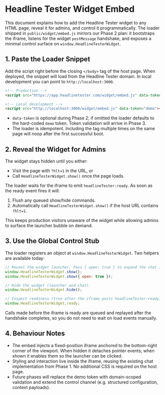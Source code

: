 # Headline Tester Widget Embed

This document explains how to add the Headline Tester widget to any HTML page,
reveal it for admins, and control it programmatically. The loader shipped in
`public/widget/embed.js` mirrors our Phase&nbsp;2 plan: it bootstraps the iframe,
listens for the widget `postMessage` handshake, and exposes a minimal control
surface on `window.HeadlineTesterWidget`.

## 1. Paste the Loader Snippet

Add the script right before the closing `</body>` tag of the host page. When
deployed, the snippet will load from the Headline Tester domain. In local
development you can point to `http://localhost:3000`.

```html
<!-- Production -->
<script src="https://app.headlinetester.com/widget/embed.js" data-token="demo"></script>

<!-- Local development -->
<script src="http://localhost:3000/widget/embed.js" data-token="demo"></script>
```

- `data-token` is optional during Phase&nbsp;2; if omitted the loader defaults to
  the hard-coded `demo` token. Token validation will arrive in Phase&nbsp;3.
- The loader is idempotent. Including the tag multiple times on the same page
  will noop after the first successful boot.

## 2. Reveal the Widget for Admins

The widget stays hidden until you either:

- Visit the page with `?hlt=1` in the URL, or
- Call `HeadlineTesterWidget.show()` once the page loads.

The loader waits for the iframe to emit `headlineTester:ready`. As soon as the
ready event fires it will:

1. Flush any queued show/hide commands.
2. Automatically call `HeadlineTesterWidget.show()` if the host URL contains
   `?hlt=1`.

This keeps production visitors unaware of the widget while allowing admins to
surface the launcher bubble on demand.

## 3. Use the Global Control Stub

The loader registers an object at `window.HeadlineTesterWidget`. Two helpers are
available today:

```js
// Reveal the widget launcher. Pass { open: true } to expand the chat immediately.
window.HeadlineTesterWidget.show();
window.HeadlineTesterWidget.show({ open: true });

// Hide the widget (launcher and chat).
window.HeadlineTesterWidget.hide();

// Inspect readiness (true after the iframe posts headlineTester:ready).
window.HeadlineTesterWidget.ready;
```

Calls made before the iframe is ready are queued and replayed after the
handshake completes, so you do not need to wait on load events manually.

## 4. Behaviour Notes

- The embed injects a fixed-position iframe anchored to the bottom-right corner
  of the viewport. When hidden it detaches pointer events; when shown it enables
  them so the launcher can be clicked.
- Styling and interaction live inside the iframe, reusing the existing chat
  implementation from Phase&nbsp;1. No additional CSS is required on the host
  page.
- Future phases will replace the demo token with domain-scoped validation and
  extend the control channel (e.g. structured configuration, context payloads).
